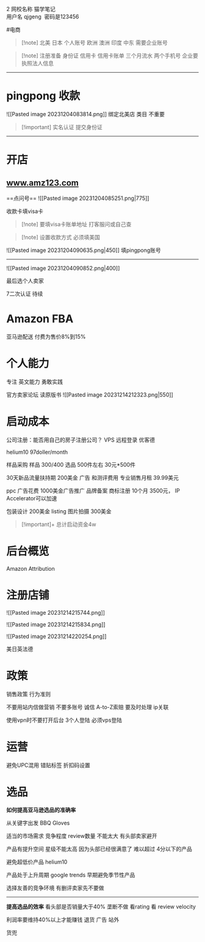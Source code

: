 2 网校名称 猫学笔记  
用户名 qjgeng  密码是123456


#电商
>[!note] 北美 日本 个人账号
>欧洲 澳洲 印度 中东 需要企业账号

>[!note] 注册准备
>身份证
>信用卡 信用卡账单 三个月流水
>两个手机号
>企业要执照法人信息

---
# pingpong 收款

![[Pasted image 20231204083814.png]]
绑定北美店
类目 不重要

>[!important] 实名认证 提交身份证

---
# 开店
## www.amz123.com

==点问号==
![[Pasted image 20231204085251.png|775]]

收款卡填visa卡
>[!note] 要填visa卡账单地址 打客服问或自己查


>[!note] 设置收款方式 必须填美国

![[Pasted image 20231204090635.png|450]]
填pingpong账号

---
![[Pasted image 20231204090852.png|400]]

最后选个人卖家

7二次认证 待续


# Amazon FBA
亚马逊配送 付费为售价8%到15%

# 个人能力
专注 英文能力 勇敢实践

官方卖家论坛
读原版书
![[Pasted image 20231214212323.png|550]]

# 启动成本
公司注册：能否用自己的房子注册公司？
VPS 远程登录 优客德

helium10 97doller/month

样品采购 样品 300/400
选品 500件左右   30元*500件

30天新品流量扶持期 200美金 广告 和测评费用
专业销售月租 39.99美元 

ppc 广告花费 1000美金广告推广
品牌备案 商标注册 10个月 3500元， IP Accelerator可以加速

包装设计 200美金
listing 图片拍摄 300美金

>[!important]+ 总计启动资金4w

# 后台概览
Amazon Attribution 

# 注册店铺
![[Pasted image 20231214215744.png]]

![[Pasted image 20231214215834.png]]

 ![[Pasted image 20231214220254.png]]

美日英法德

# 政策
销售政策 行为准则

不要用站内信做营销
不要多账号
诚信
A-to-Z索赔 要及时处理
ip关联

使用vpn时不要打开后台
3个人登陆 必须vps登陆


# 运营
避免UPC混用
错贴标签
折扣码设置

# 选品
**如何提高亚马逊选品的准确率**

从关键字出发
BBQ Gloves

适当的市场需求 竞争程度
review数量 不能太大 有头部卖家避开

产品有提升空间
星级不能太高 因为头部已经很满意了 难以超过
4分以下的产品

避免超低价产品 helium10

产品处于上升周期 google trends
早期避免季节性产品

选择友善的竞争环境
有删评卖家先不要做

---

**提高选品的效率**
看头部是否销量大于40% 垄断不做
看rating
看 review velocity

利润率要维持40%以上才能赚钱 退货 广告 站外

货兜 